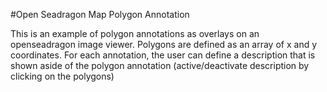 #Open Seadragon Map Polygon Annotation

This is an example of polygon annotations as overlays on an openseadragon image viewer. Polygons are defined as an array of x and y coordinates. For each annotation, the user can define a description that is shown aside of the polygon annotation (active/deactivate description by clicking on the polygons)
